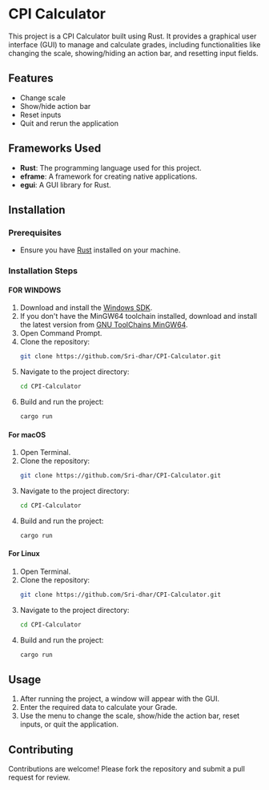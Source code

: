 # CPI Calculator

This project is a CPI Calculator built using Rust. It provides a graphical user interface (GUI) to manage and calculate grades, including functionalities like changing the scale, showing/hiding an action bar, and resetting input fields.

## Features

- Change scale
- Show/hide action bar
- Reset inputs
- Quit and rerun the application

## Frameworks Used

- **Rust**: The programming language used for this project.
- **eframe**: A framework for creating native applications.
- **egui**: A GUI library for Rust.

## Installation

### Prerequisites

- Ensure you have [Rust](https://www.rust-lang.org/tools/install) installed on your machine.

### Installation Steps

#### FOR WINDOWS

1. Download and install the [Windows SDK](https://developer.microsoft.com/en-us/windows/downloads/windows-sdk/).
2. If you don't have the MinGW64 toolchain installed, download and install the latest version from [GNU ToolChains MinGW64](https://gnutoolchains.com/mingw64/).
3. Open Command Prompt.
4. Clone the repository:
    ```sh
    git clone https://github.com/Sri-dhar/CPI-Calculator.git
    ```
5. Navigate to the project directory:
    ```sh
    cd CPI-Calculator
    ```
6. Build and run the project:
    ```sh
    cargo run
    ```
#### For macOS

1. Open Terminal.
2. Clone the repository:
    ```sh
    git clone https://github.com/Sri-dhar/CPI-Calculator.git
    ```
3. Navigate to the project directory:
    ```sh
    cd CPI-Calculator
    ```
4. Build and run the project:
    ```sh
    cargo run
    ```

#### For Linux

1. Open Terminal.
2. Clone the repository:
    ```sh
    git clone https://github.com/Sri-dhar/CPI-Calculator.git
    ```
3. Navigate to the project directory:
    ```sh
    cd CPI-Calculator
    ```
4. Build and run the project:
    ```sh
    cargo run
    ```

## Usage

1. After running the project, a window will appear with the GUI.
2. Enter the required data to calculate your Grade.
3. Use the menu to change the scale, show/hide the action bar, reset inputs, or quit the application.

## Contributing

Contributions are welcome! Please fork the repository and submit a pull request for review.

